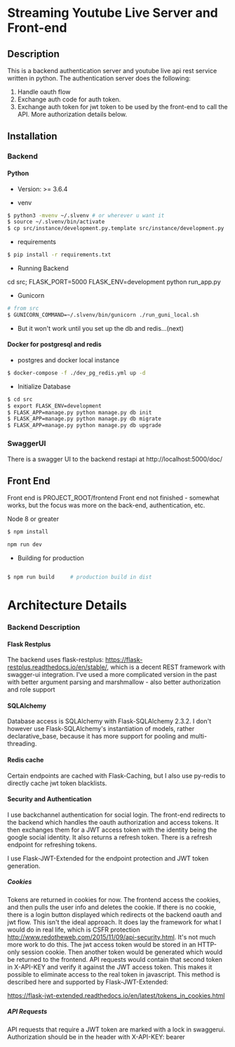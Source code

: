 # Streaming Youtube Live Server and Front-end

## Description

This is a backend authentication server and youtube live api rest service
written in python. The authentication server does the following:
1. Handle oauth flow
2. Exchange auth code for auth token.
3. Exchange auth token for jwt token to be used by the front-end to
call the API.
More authorization details below.

## Installation

### Backend

#### Python


- Version: >= 3.6.4

- venv

```bash
$ python3 -mvenv ~/.slvenv # or wherever u want it
$ source ~/.slvenv/bin/activate
$ cp src/instance/development.py.template src/instance/development.py

```
- requirements

```bash
$ pip install -r requirements.txt
```
- Running Backend

cd src; FLASK_PORT=5000 FLASK_ENV=development python run_app.py

- Gunicorn

```bash
# from src
$ GUNICORN_COMMAND=~/.slvenv/bin/gunicorn ./run_guni_local.sh
```

- But it won't work until you set up the db and redis...(next)

#### Docker for postgresql and redis

- postgres and docker local instance

```bash
$ docker-compose -f ./dev_pg_redis.yml up -d
```

- Initialize Database

```bash
$ cd src
$ export FLASK_ENV=development
$ FLASK_APP=manage.py python manage.py db init
$ FLASK_APP=manage.py python manage.py db migrate
$ FLASK_APP=manage.py python manage.py db upgrade
```

### SwaggerUI

There is a swagger UI to the backend restapi at http://localhost:5000/doc/



## Front End

Front end is PROJECT_ROOT/frontend
Front end not finished - somewhat works, but the focus was more on the
back-end, authentication, etc.

Node 8 or greater

```bash
$ npm install
```

```bash
npm run dev
```

- Building for production

```bash

$ npm run build		# production build in dist

```

# Architecture Details

### Backend Description

#### Flask Restplus

The backend uses flask-restplus: https://flask-restplus.readthedocs.io/en/stable/,
which is a decent REST framework with swagger-ui integration. I've used a more
complicated version in the past with better argument parsing and marshmallow -
also better authorization and role support

#### SQLAlchemy

Database access is SQLAlchemy with Flask-SQLAlchemy 2.3.2. I don't however use 
Flask-SQLAlchemy's instantiation of models, rather declarative_base, because
it has more support for pooling and multi-threading.

#### Redis cache

Certain endpoints are cached with Flask-Caching, but I also use py-redis to 
directly cache jwt token blacklists.

#### Security and Authentication

I use backchannel authentication for social login. The front-end redirects to
the backend which handles the oauth authorization and access tokens. It then
exchanges them for a JWT access token with the identity being the google social
identity. It also returns a refresh token. There is a refresh endpoint for refreshing
tokens. 

I use Flask-JWT-Extended for the endpoint protection and JWT token generation.

##### Cookies

Tokens are returned in cookies for now. The frontend access the cookies, 
and then pulls the user info and deletes the cookie. 
If there is no cookie, there is a login button
displayed which redirects ot the backend oauth and jwt flow.
This isn't the ideal approach. It does lay the framework for what I would do in real
life, which is CSFR protection http://www.redotheweb.com/2015/11/09/api-security.html. 
It's not much more work to do this.
The jwt access token would be stored in an HTTP-only
session cookie. Then another token would be generated which would be returned to
the frontend. API requests would contain that second token in X-API-KEY and
verify it against the JWT access token. This makes it possible to eliminate 
access to the real token in javascript. This method is described here and supported
by Flask-JWT-Extended: 

https://flask-jwt-extended.readthedocs.io/en/latest/tokens_in_cookies.html


##### API Requests 

API requests that require a JWT token are marked with a lock in swaggerui. 
Authorization should be in the header with X-API-KEY: bearer <token>

